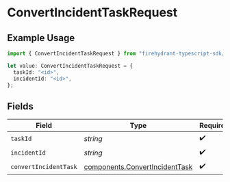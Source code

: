 # ConvertIncidentTaskRequest

## Example Usage

```typescript
import { ConvertIncidentTaskRequest } from "firehydrant-typescript-sdk/models/operations";

let value: ConvertIncidentTaskRequest = {
  taskId: "<id>",
  incidentId: "<id>",
};
```

## Fields

| Field                                                                            | Type                                                                             | Required                                                                         | Description                                                                      |
| -------------------------------------------------------------------------------- | -------------------------------------------------------------------------------- | -------------------------------------------------------------------------------- | -------------------------------------------------------------------------------- |
| `taskId`                                                                         | *string*                                                                         | :heavy_check_mark:                                                               | N/A                                                                              |
| `incidentId`                                                                     | *string*                                                                         | :heavy_check_mark:                                                               | N/A                                                                              |
| `convertIncidentTask`                                                            | [components.ConvertIncidentTask](../../models/components/convertincidenttask.md) | :heavy_check_mark:                                                               | N/A                                                                              |